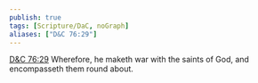 ```yaml
---
publish: true
tags: [Scripture/DaC, noGraph]
aliases: ["D&C 76:29"]
---
```

[D&C 76:29](https://churchofjesuschrist.org/study/scriptures/dc-testament/dc/76?lang=eng&id=p29#p29) Wherefore, he maketh war with the saints of God, and encompasseth them round about.
